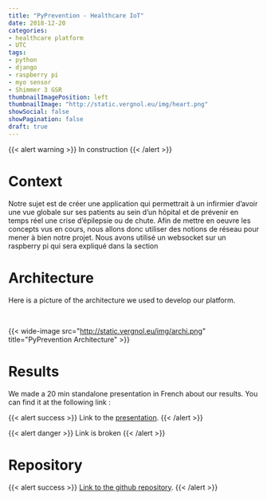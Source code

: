 ```yaml
---
title: "PyPrevention - Healthcare IoT"
date: 2018-12-20
categories:
- healthcare platform
- UTC
tags:
- python
- django
- raspberry pi
- myo sensor
- Shimmer 3 GSR
thumbnailImagePosition: left
thumbnailImage: "http://static.vergnol.eu/img/heart.png"
showSocial: false
showPagination: false
draft: true
---
```


{{< alert warning >}}
In construction
{{< /alert >}}

<!--more-->


# Context

Notre sujet est de créer une application qui permettrait à un infirmier d’avoir
une vue globale sur ses patients au sein d’un hôpital et de prévenir en temps réel
une crise d’épilepsie ou de chute.
Afin de mettre en oeuvre les concepts vus en cours, nous allons donc
utiliser des notions de réseau pour mener à bien notre projet. Nous avons utilisé
un websocket sur un raspberry pi qui sera expliqué dans la section




# Architecture

Here is a picture of the architecture we used to develop our platform.

<br>

{{< wide-image src="http://static.vergnol.eu/img/archi.png" title="PyPrevention Architecture" >}}


# Results

We made a 20 min standalone presentation in French about our results. You can find it at the following link :

{{< alert success >}}
Link to the [presentation](https://google.com).
{{< /alert >}}

{{< alert danger >}}
Link is broken
{{< /alert >}}


# Repository

{{< alert success >}}
[Link to the github repository]().
{{< /alert >}}
